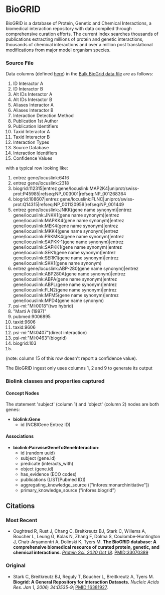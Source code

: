 # BioGRID

BioGRID is a database of Protein, Genetic and Chemical Interactions, a biomedical interaction repository with data compiled through comprehensive curation efforts. The current index searches thousands of publications extracting millions of protein and genetic interactions, thousands of chemical interactions and over a million post translational modifications from major model organism species.

### Source File

Data columns (defined [here](https://wiki.thebiogrid.org/doku.php/psi_mitab_file)) in the [Bulk BioGrid data file](https://downloads.thebiogrid.org/File/BioGRID/Release-Archive/BIOGRID-4.4.226/BIOGRID-ALL-4.4.226.mitab.zip) are as follows:

1. ID Interactor A
2. ID Interactor B
3. Alt IDs Interactor A
4. Alt IDs Interactor B
5. Aliases Interactor A
6. Aliases Interactor B
7. Interaction Detection Method
8. Publication 1st Author
9. Publication Identifiers
10. Taxid Interactor A
11. Taxid Interactor B
12. Interaction Types
13. Source Database
14. Interaction Identifiers
15. Confidence Values

with a typical row looking like:

1. entrez gene/locuslink:6416
2. entrez gene/locuslink:2318
3. biogrid:112315|entrez gene/locuslink:MAP2K4|uniprot/swiss-prot:P45985|refseq:NP_003001|refseq:NP_001268364
4. biogrid:108607|entrez gene/locuslink:FLNC|uniprot/swiss-prot:Q14315|refseq:NP_001120959|refseq:NP_001449
5. entrez gene/locuslink:JNKK(gene name synonym)|entrez gene/locuslink:JNKK1(gene name synonym)|entrez gene/locuslink:MAPKK4(gene name synonym)|entrez gene/locuslink:MEK4(gene name synonym)|entrez gene/locuslink:MKK4(gene name synonym)|entrez gene/locuslink:PRKMK4(gene name synonym)|entrez gene/locuslink:SAPKK-1(gene name synonym)|entrez gene/locuslink:SAPKK1(gene name synonym)|entrez gene/locuslink:SEK1(gene name synonym)|entrez gene/locuslink:SERK1(gene name synonym)|entrez gene/locuslink:SKK1(gene name synonym)
6. entrez gene/locuslink:ABP-280(gene name synonym)|entrez gene/locuslink:ABP280A(gene name synonym)|entrez gene/locuslink:ABPA(gene name synonym)|entrez gene/locuslink:ABPL(gene name synonym)|entrez gene/locuslink:FLN2(gene name synonym)|entrez gene/locuslink:MFM5(gene name synonym)|entrez gene/locuslink:MPD4(gene name synonym)
7. psi-mi:"MI:0018"(two hybrid)
8. "Marti A (1997)"
9. pubmed:9006895
10. taxid:9606
11. taxid:9606
12. psi-mi:"MI:0407"(direct interaction)
13. psi-mi:"MI:0463"(biogrid)
14. biogrid:103
15. <empty/>

(note: column 15 of this row doesn't report a confidence value).

The BioGRID ingest only uses columns 1, 2 and 9 to generate its output

### Biolink classes and properties captured

#### Concept Nodes

The statement 'subject' (column 1) and 'object' (column 2) nodes are both genes:

* **biolink:Gene**
  * id (NCBIGene Entrez ID)

#### Associations

* **biolink:PairwiseGeneToGeneInteraction**:
    * id (random uuid)
    * subject (gene.id)
    * predicate (interacts_with)
    * object (gene.id)
    * has_evidence (ECO codes)
    * publications (LIST[Pubmed ID])
    * aggregating_knowledge_source (["infores:monarchinitiative"])
    * primary_knowledge_source ("infores:biogrid")

## Citations

### Most Recent

* Oughtred R, Rust J, Chang C, Breitkreutz BJ, Stark C, Willems A, Boucher L, Leung G, Kolas N, Zhang F, Dolma S, Coulombe-Huntington J, Chatr-Aryamontri A, Dolinski K, Tyers M. **The BioGRID database: A comprehensive biomedical resource of curated protein, genetic, and chemical interactions.** [_Protein Sci. 2020 Oct 18_](https://doi.org/10.1002/pro.3978). [PMID:33070389](https://pubmed.ncbi.nlm.nih.gov/33070389/)

### Original

* Stark C, Breitkreutz BJ, Reguly T, Boucher L, Breitkreutz A, Tyers M. **Biogrid: A General Repository for Interaction Datasets.** _Nucleic Acids Res. Jan 1, 2006; 34:D535-9_; [PMID:16381927](http://www.ncbi.nlm.nih.gov/pubmed/16381927).